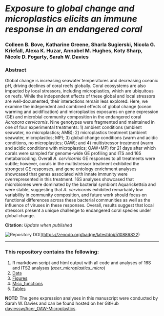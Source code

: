 # *Exposure to global change and microplastics elicits an immune response in an endangered coral*

### Colleen B. Bove, Katharine Greene, Sharla Sugierski, Nicola G. Kriefall, Alexa K. Huzar, Annabel M. Hughes, Koty Sharp, Nicole D. Fogarty, Sarah W. Davies

### **Abstract**   
Global change is increasing seawater temperatures and decreasing oceanic pH, driving declines of coral reefs globally. Coral ecosystems are also impacted by local stressors, including microplastics, which are ubiquitous on reefs. While the independent effects of these global and local stressors are well-documented, their interactions remain less explored. Here, we examine the independent and combined effects of global change (ocean warming and acidification) and microplastics exposures on gene expression (GE) and microbial community composition in the endangered coral *Acropora cervicornis*. Nine genotypes were fragmented and maintained in one of four experimental treatments: 1) ambient conditions (ambient seawater, no microplastics; AMB); 2) microplastics treatment (ambient seawater, microplastics; MP); 3) global change conditions (warm and acidic conditions, no microplastics; OAW); and 4) multistressor treatment (warm and acidic conditions with microplastics; OAW+MP) for 21 days after which corals were sampled for genome-wide GE profiling and ITS and 16S metabarcoding. Overall *A. cervicornis* GE responses to all treatments were subtle; however, corals in the multistressor treatment exhibited the strongest GE responses, and gene ontology enrichment analyses showcased that genes associated with innate immunity were overrepresented in this treatment. 16S analyses showcased that microbiomes were dominated by the bacterial symbiont Aquarickettsia and were stable, suggesting that *A. cervicornis* exhibited remarkably low variability in community composition, and future work should focus on functional differences across these bacterial communities as well as the influence of viruses in these responses. Overall, results suggest that local stressors present a unique challenge to endangered coral species under global change.

**Citation:** *Update when published*

![Repository DOI](https://zenodo.org/badge/510886822.svg)](https://zenodo.org/badge/latestdoi/510886822)


---

### This repository contains the following:
1. R markdown script and html output with all code and analyses of 16S and ITS2 analyses (*acer_microplastics_micro*)
2. [Data](https://github.com/seabove7/acer_microplastics/tree/main/Data)
3. [Figures](https://github.com/seabove7/acer_microplastics/tree/main/Figures)
4. [Misc_functions](https://github.com/seabove7/acer_microplastics/tree/main/Misc_functions)
5. [Tables](https://github.com/seabove7/acer_microplastics/tree/main/Tables)


**NOTE:** The gene expression analyses in this manuscript were conducted by Sarah W. Davies and can be found hosted on her GitHub [daviessw/Acer_OAW-Microplastics](https://github.com/daviessw/Acer_OAW-Microplastics).
